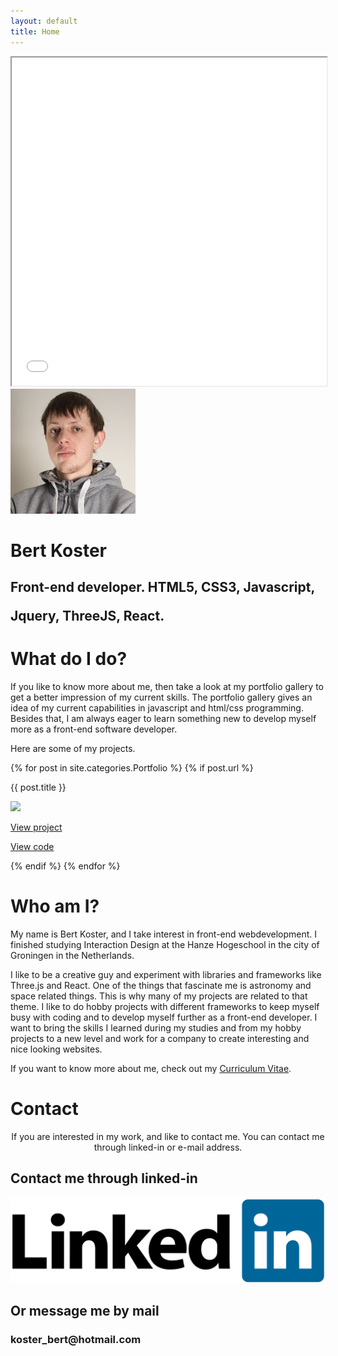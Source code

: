 ```yaml
---
layout: default
title: Home
---
```

<div class="home-head">
	<div class="head-overlay">
		<iframe class="headerAnimation" src="/assets/js/object.html" width="100%" height="525px" scrolling="no">
		</iframe>
		<div class="head-text-container">
			<div class="person-container">
				<img class="person-icon" src="/assets/images/bert.jpg">
			</div>
			<h1 class="head-name questr">Bert Koster</h1>
			<h2 class="head-undertext questr">
				<p>Front-end developer. HTML5, CSS3, Javascript,</p>
				<p>Jquery, ThreeJS, React.</p>
			</h2>
		</div>
	</div>
		<div class="position-container">
		<div class="portfolio-text text-container purple-container">
			<h1 class="questr gold">What do I do?</h1>
			<p class="white">If you like to know more about me, then take a look at my portfolio gallery to get a better impression of my current skills. The portfolio gallery gives an idea of my current capabilities in javascript and html/css programming. Besides that, I am always eager to learn something new to develop myself more as a front-end software developer.</p>
			<p class="white">Here are some of my projects.</p>
			<div class="portfolio-box">
				{% for post in site.categories.Portfolio %}
				    {% if post.url %}
				    	<div class="portfolio-container">
					    	<div class="portfolio-item">
					    		<p class="item-title questr gold">{{ post.title }}</p>
					        	<img src="{{ post.thumbnail }}" />
					        	<div class="project-button-container">
					        		<a href="/{{ post.title }}"><div class="view-project"><i class="fas fa-eye"></i><p>View project</p></div></a>
					        		<a href="{{ post.url }}"><div class="view-code"><i class="fas fa-code"></i><p>View code</p></div></a>
					        	</div>
					    	</div>
				    	</div>
				    {% endif %}
				{% endfor %}
			</div>
		</div>
	</div>
	<div class="text-container">
		<h1 class="questr purple">Who am I?</h1>
		<p>My name is Bert Koster, and I take interest in front-end webdevelopment. I finished studying Interaction Design at the Hanze Hogeschool in the city of Groningen in the Netherlands.
		</p>
		<p>I like to be a creative guy and experiment with libraries and frameworks like Three.js and React. One of the things that fascinate me is astronomy and space related things. This is why many of my projects are related to that theme. I like to do hobby projects with different frameworks to keep myself busy with coding and to develop myself further as a front-end developer. I want to bring the skills I learned during my studies and from my hobby projects to a new level and work for a company to create interesting and nice looking websites.
		</p>
		<p>If you want to know more about me, check out my <a href="/curriculumvitae.pdf" target="_blank">Curriculum Vitae</a>.
		</p>
	</div>
	<div class="text-container contact">
		<h1 class="questr purple">Contact</h1>
		<center><p>If you are interested in my work, and like to contact me. You can contact me through linked-in or e-mail address.</p></center>
		<div class="center-content">
			<h2 class="purple">Contact me through linked-in</h2>
			<a target="_blank" href="https://www.linkedin.com/in/bert-koster-34254699/"><img class="linked-in-logo" src="/assets/images/linked-in.png"></a>
		</div>
		<div class="text-container purple-container form">
			<h2 class="gold">Or message me by mail</h2>
			<h3 class="white">koster_bert@hotmail.com</h3>
			<!-- <form action="mailto:bertkosterdev@gmail.com" method="post" enctype="text/plain">
				<div class="messageform">
					<p class="white">Your name:</p>
					<input type="text" name="name">
					<p class="white" name="mail">E-mail address:</p>
					<input type="text">
					<p class="white">Your message:</p>
					<textarea type="text" name="comment"></textarea>
					<input type="hidden" class="hp" name="hp">
					<div class="position-container">
						<input type="submit" value="Send">
					</div>
				</div>
			</form> -->
		</div>
	</div>
</div>
